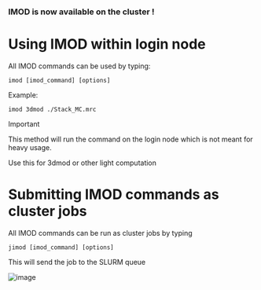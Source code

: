 ### IMOD is now available on the cluster !

# Using IMOD within login node

All IMOD commands can be used by typing:

```imod [imod_command] [options]```

Example:

```imod 3dmod ./Stack_MC.mrc```

> [!IMPORTANT]
> This method will run the command on the login node which is not meant for heavy usage.
>
> Use this for 3dmod or other light computation

# Submitting IMOD commands as cluster jobs

All IMOD commands can be run as cluster jobs by typing

```jimod [imod_command] [options]```

This will send the job to the SLURM queue

![image](https://github.com/user-attachments/assets/4c51f117-f925-4bd0-a8a7-273e659290f5)

